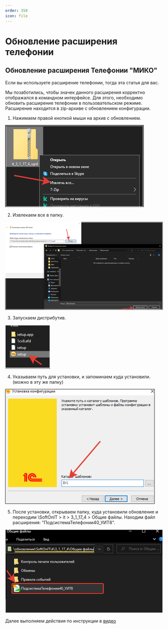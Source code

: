 ```yaml
---
order: 350
icon: file
---
```


# Обновление расширения телефонии

## Обновление расширения Телефонии "МИКО"

Если вы используете расширение телефонии, тогда эта статья для вас.

Мы позаботились, чтобы значек данного расширения корректно отображался в командном интерфейсе. Для этого, необходимо обновить расширение телефонии в пользовательском режиме. Расширение находится в zip-архиве с обновлением конфигурации.

1. Нажимаем правой кнопкой мыши на архив с обновлением.

![01_ОбновлениеРасширения](static/01_ОбновлениеРасширения.png)

2. Извлекаем все в папку.

![02_ОбновлениеРасширения](static/02_ОбновлениеРасширения.png)

3. Запускаем дистрибутив.

![03_ОбновлениеРасширения](static/03_ОбновлениеРасширения.png)

4. Указываем путь для установки, и запоминаем куда установили. (можно в эту же папку)

![04_ОбновлениеРасширения](static/04_ОбновлениеРасширения.png)

5. После установки, открываем папку, куда установили обновление и переходим \SoftOnIT > it > 3_1_17_4 > Общие файлы. Находим файл расширения: "ПодсистемаТелефонии40_УИТ8".

![06_ОбновлениеРасширения](static/06_ОбновлениеРасширения.png)

Далее выполняем действия по инструкции в [видео](https://youtu.be/fUJSqIp1wDc)
